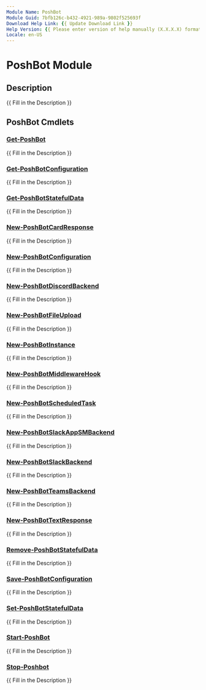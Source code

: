```yaml
---
Module Name: PoshBot
Module Guid: 7bfb126c-b432-4921-989a-9802f525693f
Download Help Link: {{ Update Download Link }}
Help Version: {{ Please enter version of help manually (X.X.X.X) format }}
Locale: en-US
---
```


# PoshBot Module
## Description
{{ Fill in the Description }}

## PoshBot Cmdlets
### [Get-PoshBot](Get-PoshBot.md)
{{ Fill in the Description }}

### [Get-PoshBotConfiguration](Get-PoshBotConfiguration.md)
{{ Fill in the Description }}

### [Get-PoshBotStatefulData](Get-PoshBotStatefulData.md)
{{ Fill in the Description }}

### [New-PoshBotCardResponse](New-PoshBotCardResponse.md)
{{ Fill in the Description }}

### [New-PoshBotConfiguration](New-PoshBotConfiguration.md)
{{ Fill in the Description }}

### [New-PoshBotDiscordBackend](New-PoshBotDiscordBackend.md)
{{ Fill in the Description }}

### [New-PoshBotFileUpload](New-PoshBotFileUpload.md)
{{ Fill in the Description }}

### [New-PoshBotInstance](New-PoshBotInstance.md)
{{ Fill in the Description }}

### [New-PoshBotMiddlewareHook](New-PoshBotMiddlewareHook.md)
{{ Fill in the Description }}

### [New-PoshBotScheduledTask](New-PoshBotScheduledTask.md)
{{ Fill in the Description }}

### [New-PoshBotSlackAppSMBackend](New-PoshBotSlackAppSMBackend.md)
{{ Fill in the Description }}

### [New-PoshBotSlackBackend](New-PoshBotSlackBackend.md)
{{ Fill in the Description }}

### [New-PoshBotTeamsBackend](New-PoshBotTeamsBackend.md)
{{ Fill in the Description }}

### [New-PoshBotTextResponse](New-PoshBotTextResponse.md)
{{ Fill in the Description }}

### [Remove-PoshBotStatefulData](Remove-PoshBotStatefulData.md)
{{ Fill in the Description }}

### [Save-PoshBotConfiguration](Save-PoshBotConfiguration.md)
{{ Fill in the Description }}

### [Set-PoshBotStatefulData](Set-PoshBotStatefulData.md)
{{ Fill in the Description }}

### [Start-PoshBot](Start-PoshBot.md)
{{ Fill in the Description }}

### [Stop-Poshbot](Stop-Poshbot.md)
{{ Fill in the Description }}

